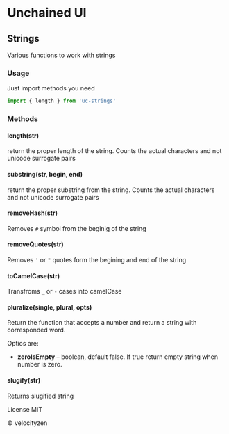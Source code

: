 # Unchained UI

## Strings

Various functions to work with strings

### Usage

Just import methods you need

```js
import { length } from 'uc-strings'
```

### Methods

#### length(str)

return the proper length of the string. Counts the actual characters and not unicode surrogate pairs

#### substring(str, begin, end)

return the proper substring from the string. Counts the actual characters and not unicode surrogate pairs

#### removeHash(str)

Removes `#` symbol from the beginig of the string

#### removeQuotes(str)

Removes `'` or `"` quotes form the begining and end of the string

#### toCamelCase(str)

Transfroms `_` or `-` cases into camelCase

#### pluralize(single, plural, opts)

Return the function that accepts a number and return a string with corresponded word.

Optios are:

* __zeroIsEmpty__ – boolean, default false. If true return empty string when number is zero.

#### slugify(str)

Returns slugified string

License MIT

© velocityzen

